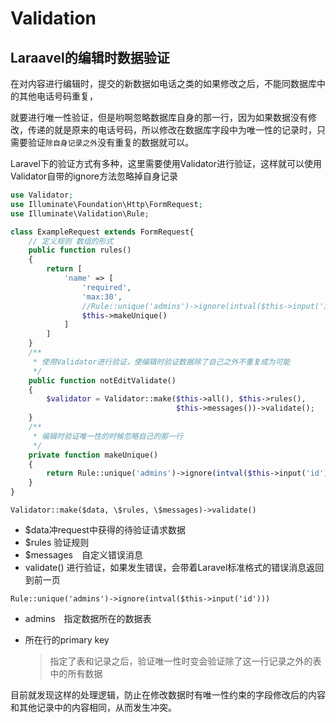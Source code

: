 # Validation

## Laraavel的编辑时数据验证

在对内容进行编辑时，提交的新数据如电话之类的如果修改之后，不能同数据库中的其他电话号码重复，

就要进行唯一性验证，但是哟啊忽略数据库自身的那一行，因为如果数据没有修改，传递的就是原来的电话号码，所以修改在数据库字段中为唯一性的记录时，只需要验证``除自身记录之外``没有重复的数据就可以。

Laravel下的验证方式有多种，这里需要使用Validator进行验证，这样就可以使用Validator自带的ignore方法忽略掉自身记录

```php
use Validator;
use Illuminate\Foundation\Http\FormRequest;
use Illuminate\Validation\Rule;

class ExampleRequest extends FormRequest{
    // 定义规则 数组的形式
    public function rules()
    {
        return [
            'name' => [
                'required',
                'max:30',
                //Rule::unique('admins')->ignore(intval($this->input('id')))
                $this->makeUnique()
            ]
        ]
    }
    /**
     * 使用Validator进行验证，使编辑时验证数据除了自己之外不重复成为可能
     */
    public function notEditValidate()
    {
        $validator = Validator::make($this->all(), $this->rules(), 
                                     $this->messages())->validate();
    }
    /**
     * 编辑时验证唯一性的时候忽略自己的那一行
     */
    private function makeUnique()
    {
        return Rule::unique('admins')->ignore(intval($this->input('id')));
    }
}

```

``Validator::make($data, \$rules, \$messages)->validate()``

- $data冲request中获得的待验证请求数据
- $rules 验证规则
- $messages　自定义错误消息
- validate() 进行验证，如果发生错误，会带着Laravel标准格式的错误消息返回到前一页

``Rule::unique('admins')->ignore(intval($this->input('id')))``

- admins　指定数据所在的数据表

- 所在行的primary key

  > 指定了表和记录之后，验证唯一性时变会验证除了这一行记录之外的表中的所有数据

目前就发现这样的处理逻辑，防止在修改数据时有唯一性约束的字段修改后的内容和其他记录中的内容相同，从而发生冲突。